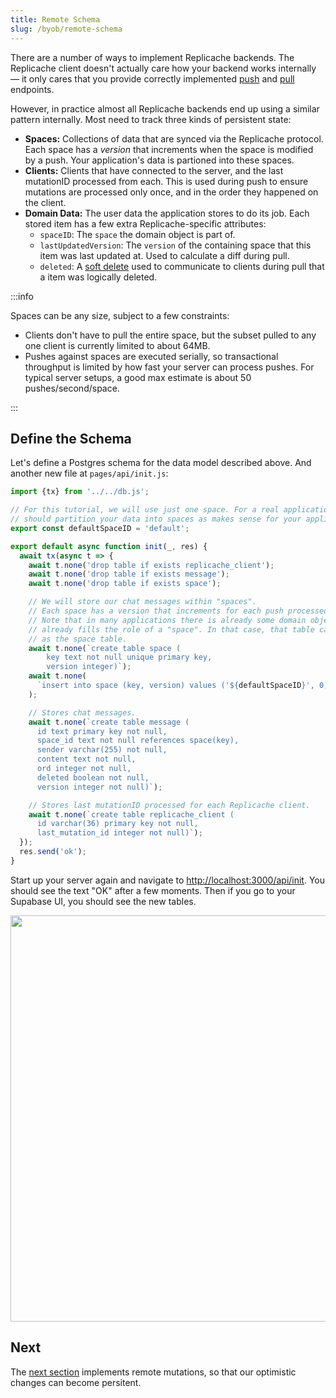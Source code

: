 ```yaml
---
title: Remote Schema
slug: /byob/remote-schema
---
```


There are a number of ways to implement Replicache backends. The Replicache client doesn't actually care how your backend works internally — it only cares that you provide correctly implemented [push](/reference/server-push.md) and [pull](/reference/server-pull.md) endpoints.

However, in practice almost all Replicache backends end up using a similar pattern internally. Most need to track three kinds of persistent state:

- **Spaces:** Collections of data that are synced via the Replicache protocol. Each space has a _version_ that increments when the space is modified by a push. Your application's data is partioned into these spaces.
- **Clients:** Clients that have connected to the server, and the last mutationID processed from each. This is used during push to ensure mutations are processed only once, and in the order they happened on the client.
- **Domain Data:** The user data the application stores to do its job. Each stored item has a few extra Replicache-specific attributes:
  - `spaceID`: The `space` the domain object is part of.
  - `lastUpdatedVersion`: The `version` of the containing space that this item was last updated at. Used to calculate a diff during pull.
  - `deleted`: A [soft delete](https://en.wiktionary.org/wiki/soft_deletion) used to communicate to clients during pull that a item was logically deleted.

:::info

Spaces can be any size, subject to a few constraints:

- Clients don't have to pull the entire space, but the subset pulled to any one client is currently limited to about 64MB.
- Pushes against spaces are executed serially, so transactional throughput is limited by how fast your server can process pushes. For typical server setups, a good max estimate is about 50 pushes/second/space.

:::

## Define the Schema

Let's define a Postgres schema for the data model described above. And another new file at `pages/api/init.js`:

```js
import {tx} from '../../db.js';

// For this tutorial, we will use just one space. For a real application, you
// should partition your data into spaces as makes sense for your application.
export const defaultSpaceID = 'default';

export default async function init(_, res) {
  await tx(async t => {
    await t.none('drop table if exists replicache_client');
    await t.none('drop table if exists message');
    await t.none('drop table if exists space');

    // We will store our chat messages within "spaces".
    // Each space has a version that increments for each push processed.
    // Note that in many applications there is already some domain object that
    // already fills the role of a "space". In that case, that table can double
    // as the space table.
    await t.none(`create table space (
        key text not null unique primary key,
        version integer)`);
    await t.none(
      `insert into space (key, version) values ('${defaultSpaceID}', 0)`,
    );

    // Stores chat messages.
    await t.none(`create table message (
      id text primary key not null,
      space_id text not null references space(key),
      sender varchar(255) not null,
      content text not null,
      ord integer not null,
      deleted boolean not null,
      version integer not null)`);

    // Stores last mutationID processed for each Replicache client.
    await t.none(`create table replicache_client (
      id varchar(36) primary key not null,
      last_mutation_id integer not null)`);
  });
  res.send('ok');
}
```

Start up your server again and navigate to [http://localhost:3000/api/init](http://localhost:3000/api/init). You should see the text "OK" after a few moments. Then if you go to your Supabase UI, you should see the new tables.

<p class="text--center">
  <img src="/img/setup/schema-init.webp" width="650"/>
</p>

## Next

The [next section](./remote-mutations.md) implements remote mutations, so that our optimistic changes can become persitent.
